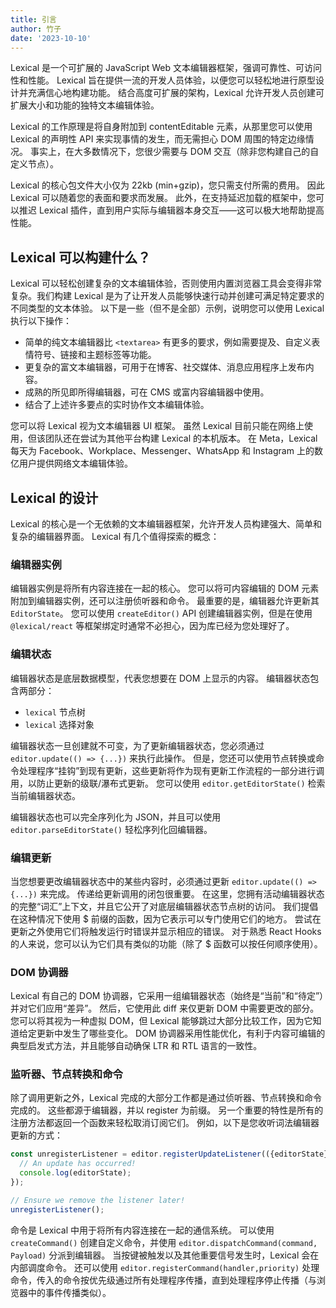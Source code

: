```yaml
---
title: 引言
author: 竹子
date: '2023-10-10'
---
```


Lexical 是一个可扩展的 JavaScript Web 文本编辑器框架，强调可靠性、可访问性和性能。 Lexical 旨在提供一流的开发人员体验，以便您可以轻松地进行原型设计并充满信心地构建功能。 结合高度可扩展的架构，Lexical 允许开发人员创建可扩展大小和功能的独特文本编辑体验。

Lexical 的工作原理是将自身附加到 contentEditable 元素，从那里您可以使用 Lexical 的声明性 API 来实现事情的发生，而无需担心 DOM 周围的特定边缘情况。 事实上，在大多数情况下，您很少需要与 DOM 交互（除非您构建自己的自定义节点）。

Lexical 的核心包文件大小仅为 22kb (min+gzip)，您只需支付所需的费用。 因此 Lexical 可以随着您的表面和要求而发展。 此外，在支持延迟加载的框架中，您可以推迟 Lexical 插件，直到用户实际与编辑器本身交互——这可以极大地帮助提高性能。

## Lexical 可以构建什么？

Lexical 可以轻松创建复杂的文本编辑体验，否则使用内置浏览器工具会变得非常复杂。我们构建 Lexical 是为了让开发人员能够快速行动并创建可满足特定要求的不同类型的文本体验。 以下是一些（但不是全部）示例，说明您可以使用 Lexical 执行以下操作：

- 简单的纯文本编辑器比 `<textarea>` 有更多的要求，例如需要提及、自定义表情符号、链接和主题标签等功能。
- 更复杂的富文本编辑器，可用于在博客、社交媒体、消息应用程序上发布内容。
- 成熟的所见即所得编辑器，可在 CMS 或富内容编辑器中使用。
- 结合了上述许多要点的实时协作文本编辑体验。

您可以将 Lexical 视为文本编辑器 UI 框架。 虽然 Lexical 目前只能在网络上使用，但该团队还在尝试为其他平台构建 Lexical 的本机版本。 在 Meta，Lexical 每天为 Facebook、Workplace、Messenger、WhatsApp 和 Instagram 上的数亿用户提供网络文本编辑体验。

## Lexical 的设计

Lexical 的核心是一个无依赖的文本编辑器框架，允许开发人员构建强大、简单和复杂的编辑器界面。 Lexical 有几个值得探索的概念：

### 编辑器实例

编辑器实例是将所有内容连接在一起的核心。 您可以将可内容编辑的 DOM 元素附加到编辑器实例，还可以注册侦听器和命令。 最重要的是，编辑器允许更新其 `EditorState`。 您可以使用 `createEditor()` API 创建编辑器实例，但是在使用 `@lexical/react` 等框架绑定时通常不必担心，因为库已经为您处理好了。

### 编辑状态

编辑器状态是底层数据模型，代表您想要在 DOM 上显示的内容。 编辑器状态包含两部分：

- `lexical` 节点树
- `lexical` 选择对象

编辑器状态一旦创建就不可变，为了更新编辑器状态，您必须通过 `editor.update(() => {...})` 来执行此操作。 但是，您还可以使用节点转换或命令处理程序“挂钩”到现有更新，这些更新将作为现有更新工作流程的一部分进行调用，以防止更新的级联/瀑布式更新。 您可以使用 `editor.getEditorState()` 检索当前编辑器状态。

编辑器状态也可以完全序列化为 JSON，并且可以使用 `editor.parseEditorState()` 轻松序列化回编辑器。

### 编辑更新

当您想要更改编辑器状态中的某些内容时，必须通过更新 `editor.update(() => {...})` 来完成。 传递给更新调用的闭包很重要。 在这里，您拥有活动编辑器状态的完整“词汇”上下文，并且它公开了对底层编辑器状态节点树的访问。 我们提倡在这种情况下使用 $ 前缀的函数，因为它表示可以专门使用它们的地方。 尝试在更新之外使用它们将触发运行时错误并显示相应的错误。 对于熟悉 React Hooks 的人来说，您可以认为它们具有类似的功能（除了 $ 函数可以按任何顺序使用）。

### DOM 协调器

Lexical 有自己的 DOM 协调器，它采用一组编辑器状态（始终是“当前”和“待定”）并对它们应用“差异”。 然后，它使用此 diff 来仅更新 DOM 中需要更改的部分。 您可以将其视为一种虚拟 DOM，但 Lexical 能够跳过大部分比较工作，因为它知道给定更新中发生了哪些变化。 DOM 协调器采用性能优化，有利于内容可编辑的典型启发式方法，并且能够自动确保 LTR 和 RTL 语言的一致性。

### 监听器、节点转换和命令

除了调用更新之外，Lexical 完成的大部分工作都是通过侦听器、节点转换和命令完成的。 这些都源于编辑器，并以 register 为前缀。 另一个重要的特性是所有的注册方法都返回一个函数来轻松取消订阅它们。 例如，以下是您收听词法编辑器更新的方式：

```JAVASCRIPT
const unregisterListener = editor.registerUpdateListener(({editorState}) => {
  // An update has occurred!
  console.log(editorState);
});

// Ensure we remove the listener later!
unregisterListener();
```

命令是 Lexical 中用于将所有内容连接在一起的通信系统。 可以使用 `createCommand()` 创建自定义命令，并使用 `editor.dispatchCommand(command, Payload)` 分派到编辑器。 当按键被触发以及其他重要信号发生时，Lexical 会在内部调度命令。 还可以使用 `editor.registerCommand(handler,priority)` 处理命令，传入的命令按优先级通过所有处理程序传播，直到处理程序停止传播（与浏览器中的事件传播类似）。
